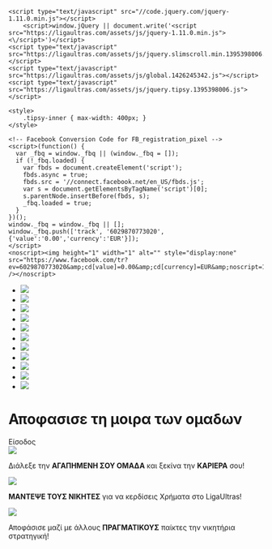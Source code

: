 <!doctype html>
<html>
<head>
	<meta charset="utf-8">
	<title></title>
	<link rel="apple-touch-icon" href="https://ligaultras.com/apple-touch-icon.1395398006.png">
	<link rel="icon" href="https://ligaultras.com/favicon.1395398006.png">
	<link href='https://fonts.googleapis.com/css?family=Maven+Pro:400,900,700,500' rel='stylesheet' type='text/css'>
	<link href="https://ligaultras.com/assets/css/global.1426245342.css" rel="stylesheet" type="text/css" media="all" />
	<link href="https://ligaultras.com/assets/css/tipsy.1395398006.css" rel="stylesheet" type="text/css" media="all" />

	<script type="text/javascript" src="//code.jquery.com/jquery-1.11.0.min.js"></script>
		<script>window.jQuery || document.write('<script src="https://ligaultras.com/assets/js/jquery-1.11.0.min.js"><\/script>')</script>
	<script type="text/javascript" src="https://ligaultras.com/assets/js/jquery.slimscroll.min.1395398006.js"></script> 
	<script type="text/javascript" src="https://ligaultras.com/assets/js/global.1426245342.js"></script>
	<script type="text/javascript" src="https://ligaultras.com/assets/js/jquery.tipsy.1395398006.js"></script>

<meta content="" property="og:site_name">
<meta content="Ultras World" property="og:title">
<meta content="https://ultrasworld.com/" property="og:url">
<meta content="https://ultrasworld.com/assets/img/parts/fb_shareimg.jpg" property="og:image">
<meta content="website" property="og:type">
<meta content="Ultras World Game is game for football fans from whole world. You can enjoy in our game for FREE in your browser, without downloading." property="og:description">

<script>
	// Google Analytics Code
	(function(i,s,o,g,r,a,m){i['GoogleAnalyticsObject']=r;i[r]=i[r]||function(){
	(i[r].q=i[r].q||[]).push(arguments)},i[r].l=1*new Date();a=s.createElement(o),
	m=s.getElementsByTagName(o)[0];a.async=1;a.src=g;m.parentNode.insertBefore(a,m)
	})(window,document,'script','//www.google-analytics.com/analytics.js','ga');

	ga('create', 'UA-44870729-1', 'ultrasworld.com');
	ga('send', 'pageview');

	// Facebook Code
	function statusChangeCallback(response) {
	  if (response.status != 'connected') {
	    FB.login(function(response) {
	      if (response.status == 'connected') {
	        window.location = 'https://ultrasworld.com/news';
	        }
	    }, {scope: 'user_friends, email, publish_actions'});
	  }
	}

	function checkLoginState() {
	  FB.getLoginStatus(function(response) {
        if (response.status == 'connected') {
	      window.location = 'https://ultrasworld.com/news';
	    }
	    else {
	    	statusChangeCallback(response);
	    }
	  });
	}

	window.fbAsyncInit = function() {
		FB.init({
		  appId : '555342244503271',
		  cookie : true,
		  xfbml : true,
		  version : 'v2.2',
		  frictionlessRequests : true,
		});

		if(inIframe())
		{
			FB.getLoginStatus(function(response) {
			  statusChangeCallback(response);
			});
		}
	};

	// Load the SDK asynchronously
	(function(d, s, id){
	 var js, fjs = d.getElementsByTagName(s)[0];
	 if (d.getElementById(id)) {return;}
	 js = d.createElement(s); js.id = id;
	 js.src = "//connect.facebook.net/en_US/sdk.js";
	 fjs.parentNode.insertBefore(js, fjs);
	}(document, 'script', 'facebook-jssdk'));

	// Uservoice
	(function(){var uv=document.createElement('script');uv.type='text/javascript';uv.async=true;uv.src='//widget.uservoice.com/ypIYFac94iiklvHFYJLN8g.js';var s=document.getElementsByTagName('script')[0];s.parentNode.insertBefore(uv,s)})();
</script>
	<style>
		.tipsy-inner { max-width: 400px; }
	</style>

	<!-- Facebook Conversion Code for FB_registration_pixel -->
	<script>(function() {
	  var _fbq = window._fbq || (window._fbq = []);
	  if (!_fbq.loaded) {
	    var fbds = document.createElement('script');
	    fbds.async = true;
	    fbds.src = '//connect.facebook.net/en_US/fbds.js';
	    var s = document.getElementsByTagName('script')[0];
	    s.parentNode.insertBefore(fbds, s);
	    _fbq.loaded = true;
	  }
	})();
	window._fbq = window._fbq || [];
	window._fbq.push(['track', '6029870773020', {'value':'0.00','currency':'EUR'}]);
	</script>
	<noscript><img height="1" width="1" alt="" style="display:none" src="https://www.facebook.com/tr?ev=6029870773020&amp;cd[value]=0.00&amp;cd[currency]=EUR&amp;noscript=1" /></noscript>

</head>
<body id="loggedout">
	<div id="fb-root"></div>
	<div id="container">
		<ul id="lang_selector">
			<li><a href="/en"><img src="https://ligaultras.com/assets/img/country_flags/xs/gb.png" /></a></li>
			<li><a href="/pt"><img src="https://ligaultras.com/assets/img/country_flags/xs/br.png" /></a></li>
			<li><a href="/el"><img src="https://ligaultras.com/assets/img/country_flags/xs/gr.png" /></a></li>
			<li><a href="/es"><img src="https://ligaultras.com/assets/img/country_flags/xs/es.png" /></a></li>
			<li><a href="/fr"><img src="https://ligaultras.com/assets/img/country_flags/xs/fr.png" /></a></li>
			<li><a href="/id"><img src="https://ligaultras.com/assets/img/country_flags/xs/id.png" /></a></li>
			<li><a href="/it"><img src="https://ligaultras.com/assets/img/country_flags/xs/it.png" /></a></li>
			<li><a href="/ro"><img src="https://ligaultras.com/assets/img/country_flags/xs/ro.png" /></a></li>
			<li><a href="/sr"><img src="https://ligaultras.com/assets/img/country_flags/xs/sr.png" /></a></li>
			<li><a href="/sv"><img src="https://ligaultras.com/assets/img/country_flags/xs/sv.png" /></a></li>
			<li><a href="/tr"><img src="https://ligaultras.com/assets/img/country_flags/xs/tr.png" /></a></li>
		</ul>
		<div id="home_logo"></div>
		<div class="visual_characters"></div>
		<div class="clear"></div>
		<div id="manifesto">
			<h1>Αποφασισε τη μοιρα των ομαδων</h1>
		</div>
		<div class="clear"></div>
		<a id="fb_login">Είσοδος</a>
				<div id="features_prev">
			<div class="features_prev_wrapper">
				<div class="feature_prev">
					<img src="https://ligaultras.com/assets/img/parts/feature_prev_3-1.png">
					<p>Διάλεξε την <strong>ΑΓΑΠΗΜΕΝΗ ΣΟΥ ΟΜΑΔΑ</strong> και ξεκίνα την <strong>ΚΑΡΙΕΡΑ</strong> σου!</p>
				</div>
				<div class="feature_prev">
					<img src="https://ligaultras.com/assets/img/parts/feature_prev_3-2.png">
					<p><strong>ΜΑΝΤΕΨΕ ΤΟΥΣ ΝΙΚΗΤΕΣ</strong> για να κερδίσεις Χρήματα στο LigaUltras!</p>
				</div>
				<div class="feature_prev">
					<img src="https://ligaultras.com/assets/img/parts/feature_prev_3-3.png">
					<p>Αποφάσισε μαζί με άλλους <strong>ΠΡΑΓΜΑΤΙΚΟΥΣ</strong> παίκτες την νικητήρια στρατηγική!</p>
				</div>
			</div>
		</div>
		<div id="footer">

</div>		
	</div>
	<div id="blockUI"></div>
	<div id="loading"><span></span></div>

<script>
$(function() {
	$('[rel=tipsy-html]').tipsy({ html: true, live: true, gravity: 's' });

	if( isMobile() ) {
		$('#manifesto h1').addClass('mobileFontFix');
	}

	$(document).on('click', '#fb_login', function(event) {
		checkLoginState();
	});
});
</script>
</body>
</html>
